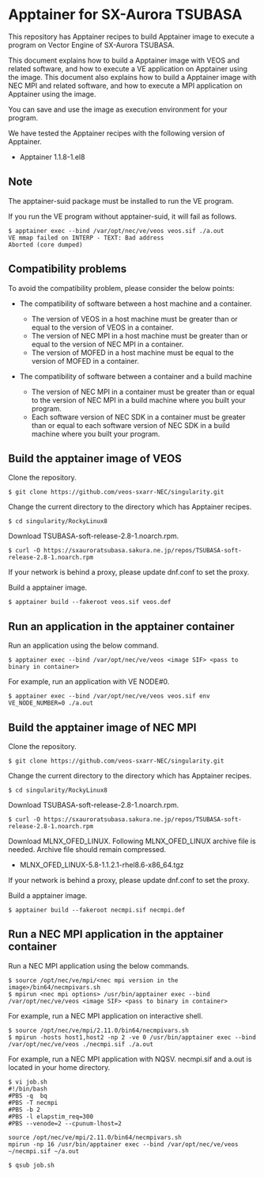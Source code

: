 # Apptainer for SX-Aurora TSUBASA

This repository has Apptainer recipes to build Apptainer image to execute a program on Vector Engine of SX-Aurora TSUBASA.

This document explains how to build a Apptainer image with VEOS and related software, and how to execute a VE application on Apptainer using the image.
This document also explains how to build a Apptainer image with NEC MPI and related software, and how to execute a MPI application on Apptainer using the image.

You can save and use the image as execution environment for your program.

We have tested the Apptainer recipes with the following version of Apptainer.

* Apptainer 1.1.8-1.el8

## Note

The apptainer-suid package must be installed to run the VE program.

If you run the VE program without apptainer-suid, it will fail as follows.

~~~
$ apptainer exec --bind /var/opt/nec/ve/veos veos.sif ./a.out
VE mmap failed on INTERP - TEXT: Bad address
Aborted (core dumped)
~~~

## Compatibility problems

To avoid the compatibility problem, please consider the below points:

* The compatibility of software between a host machine and a container.
  * The version of VEOS in a host machine must be greater than or equal to the version of VEOS in a container.
  * The version of NEC MPI in a host machine must be greater than or equal to the version of NEC MPI in a container.
  * The version of MOFED in a host machine must be equal to the version of MOFED in a container.

* The compatibility of software between a container and a build machine
  * The version of NEC MPI in a container must be greater than or equal to the version of NEC MPI in a build machine where you built your program.
  * Each software version of NEC SDK in a container must be greater than or equal to each software version of NEC SDK in a build machine where you built your program.


## Build the apptainer image of VEOS

Clone the repository.

~~~
$ git clone https://github.com/veos-sxarr-NEC/singularity.git
~~~

Change the current directory to the directory which has Apptainer recipes.
~~~
$ cd singularity/RockyLinux8
~~~

Download TSUBASA-soft-release-2.8-1.noarch.rpm.


~~~
$ curl -O https://sxauroratsubasa.sakura.ne.jp/repos/TSUBASA-soft-release-2.8-1.noarch.rpm
~~~

If your network is behind a proxy, please update dnf.conf to set the proxy.

Build a apptainer image.

~~~
$ apptainer build --fakeroot veos.sif veos.def
~~~

## Run an application in the apptainer container

Run an application using the below command.

~~~
$ apptainer exec --bind /var/opt/nec/ve/veos <image SIF> <pass to binary in container>
~~~

For example, run an application with VE NODE#0.
~~~
$ apptainer exec --bind /var/opt/nec/ve/veos veos.sif env VE_NODE_NUMBER=0 ./a.out
~~~

## Build the apptainer image of NEC MPI

Clone the repository.

~~~
$ git clone https://github.com/veos-sxarr-NEC/singularity.git
~~~

Change the current directory to the directory which has Apptainer recipes.
~~~
$ cd singularity/RockyLinux8
~~~

Download TSUBASA-soft-release-2.8-1.noarch.rpm.


~~~
$ curl -O https://sxauroratsubasa.sakura.ne.jp/repos/TSUBASA-soft-release-2.8-1.noarch.rpm
~~~

Download MLNX_OFED_LINUX.
Following MLNX_OFED_LINUX archive file is needed.
Archive file should remain compressed.

   - MLNX_OFED_LINUX-5.8-1.1.2.1-rhel8.6-x86_64.tgz

If your network is behind a proxy, please update dnf.conf to set the proxy.

Build a apptainer image.

~~~
$ apptainer build --fakeroot necmpi.sif necmpi.def
~~~

## Run a NEC MPI application in the apptainer container

Run a NEC MPI application using the below commands.

~~~
$ source /opt/nec/ve/mpi/<nec mpi version in the image>/bin64/necmpivars.sh
$ mpirun <nec mpi options> /usr/bin/apptainer exec --bind /var/opt/nec/ve/veos <image SIF> <pass to binary in container>
~~~

For example, run a NEC MPI application on interactive shell.
~~~
$ source /opt/nec/ve/mpi/2.11.0/bin64/necmpivars.sh
$ mpirun -hosts host1,host2 -np 2 -ve 0 /usr/bin/apptainer exec --bind /var/opt/nec/ve/veos ./necmpi.sif ./a.out
~~~

For example, run a NEC MPI application with NQSV.
necmpi.sif and a.out is located in your home directory.
~~~
$ vi job.sh
#!/bin/bash
#PBS -q  bq
#PBS -T necmpi
#PBS -b 2
#PBS -l elapstim_req=300
#PBS --venode=2 --cpunum-lhost=2

source /opt/nec/ve/mpi/2.11.0/bin64/necmpivars.sh
mpirun -np 16 /usr/bin/apptainer exec --bind /var/opt/nec/ve/veos ~/necmpi.sif ~/a.out

$ qsub job.sh
~~~
